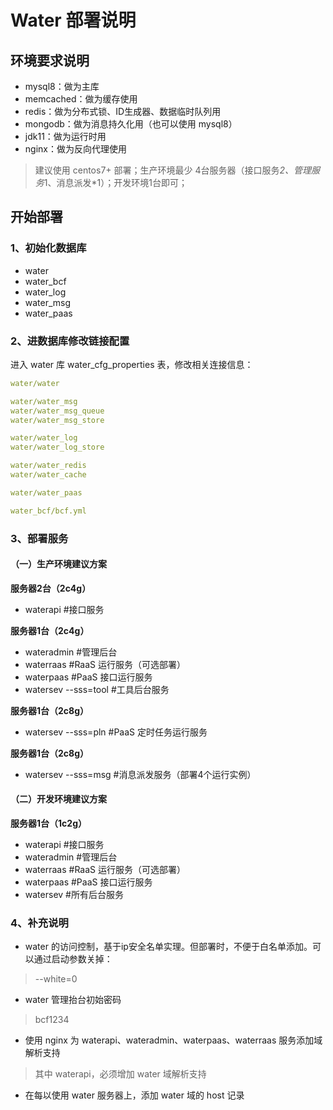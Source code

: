 
# Water 部署说明

## 环境要求说明

* mysql8：做为主库
* memcached：做为缓存使用
* redis：做为分布式锁、ID生成器、数据临时队列用
* mongodb：做为消息持久化用（也可以使用 mysql8）
* jdk11：做为运行时用
* nginx：做为反向代理使用
  
> 建议使用 centos7+ 部署；生产环境最少 4台服务器（接口服务*2、管理服务*1、消息派发*1）；开发环境1台即可；

## 开始部署

### 1、初始化数据库

* water
* water_bcf
* water_log
* water_msg
* water_paas

### 2、进数据库修改链接配置

进入 water 库 water_cfg_properties 表，修改相关连接信息：

```yaml
water/water

water/water_msg
water/water_msg_queue
water/water_msg_store

water/water_log
water/water_log_store

water/water_redis
water/water_cache

water/water_paas

water_bcf/bcf.yml
```

### 3、部署服务

#### （一）生产环境建议方案
**服务器2台（2c4g）**

* waterapi              #接口服务

**服务器1台（2c4g）**

* wateradmin            #管理后台
* waterraas             #RaaS 运行服务（可选部署）
* waterpaas             #PaaS 接口运行服务
* watersev --sss=tool    #工具后台服务

**服务器1台（2c8g）**  

* watersev --sss=pln     #PaaS 定时任务运行服务

**服务器1台（2c8g）** 

* watersev --sss=msg     #消息派发服务（部署4个运行实例）

#### （二）开发环境建议方案

**服务器1台（1c2g）**

* waterapi              #接口服务
* wateradmin            #管理后台
* waterraas             #RaaS 运行服务（可选部署）
* waterpaas             #PaaS 接口运行服务
* watersev              #所有后台服务

### 4、补充说明

* water 的访问控制，基于ip安全名单实理。但部署时，不便于白名单添加。可以通过启动参数关掉：

> --white=0

* water 管理抬台初始密码

> bcf1234

* 使用 nginx 为 waterapi、wateradmin、waterpaas、waterraas 服务添加域解析支持

> 其中 waterapi，必须增加 water 域解析支持

* 在每以使用 water 服务器上，添加 water 域的 host 记录